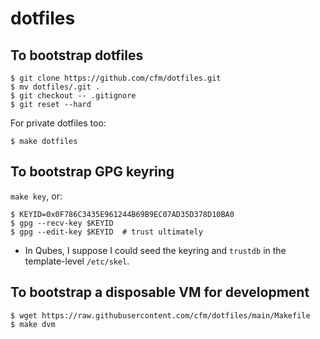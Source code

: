 # dotfiles

## To bootstrap dotfiles

```sh-session
$ git clone https://github.com/cfm/dotfiles.git
$ mv dotfiles/.git .
$ git checkout -- .gitignore
$ git reset --hard
```

For private dotfiles too:

```sh-session
$ make dotfiles
```


## To bootstrap GPG keyring

`make key`, or:

```sh-session
$ KEYID=0x0F786C3435E961244B69B9EC07AD35D378D10BA0
$ gpg --recv-key $KEYID
$ gpg --edit-key $KEYID  # trust ultimately
```

* In Qubes, I suppose I could seed the keyring and `trustdb` in the
  template-level `/etc/skel`.


## To bootstrap a disposable VM for development

```sh-session
$ wget https://raw.githubusercontent.com/cfm/dotfiles/main/Makefile
$ make dvm
```
